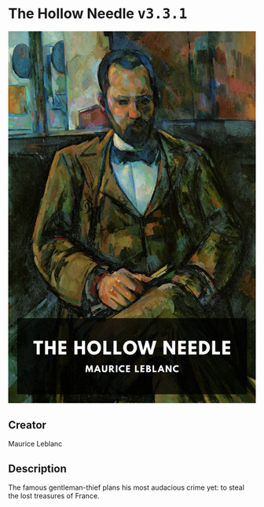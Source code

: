 
# The Hollow Needle <kbd>v3.3.1</kbd>

<center>
  <img src="./cover-1024.jpg"/>
</center>

## Creator
Maurice Leblanc

## Description
The famous gentleman-thief plans his most audacious crime yet: to steal the lost treasures of France.
